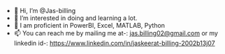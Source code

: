 - 👋 Hi, I’m @Jas-billing
- 👀 I’m interested in doing and learning a lot.
- 🌱 I am proficient in PowerBI, Excel, MATLAB, Python
- 📫 You can reach me by mailing me at-: jas.billing02@gmail.com or my linkedin id-: https://www.linkedin.com/in/jaskeerat-billing-2002b13j07

<!---
Jas-billing/Jas-billing is a ✨ special ✨ repository because its `README.md` (this file) appears on your GitHub profile.
You can click the Preview link to take a look at your changes.
--->
